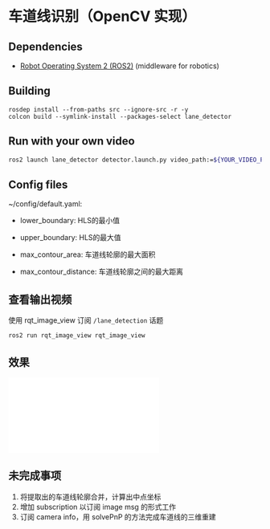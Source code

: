 # 车道线识别（OpenCV 实现）

## Dependencies

- [Robot Operating System 2 (ROS2)](https://docs.ros.org/en/galactic/) (middleware for robotics)

## Building

	rosdep install --from-paths src --ignore-src -r -y
	colcon build --symlink-install --packages-select lane_detector

## Run with your own video

```bash
ros2 launch lane_detector detector.launch.py video_path:=${YOUR_VIDEO_PATH}
```

## Config files

~/config/default.yaml:

- lower_boundary: HLS的最小值

- upper_boundary: HLS的最大值

- max_contour_area: 车道线轮廓的最大面积

- max_contour_distance: 车道线轮廓之间的最大距离

## 查看输出视频

使用 rqt_image_view 订阅 `/lane_detection` 话题

    ros2 run rqt_image_view rqt_image_view

## 效果

<iframe src="//player.bilibili.com/player.html?aid=297364975&bvid=BV1QF411s7LK&cid=552610933&page=1" scrolling="no" border="0" frameborder="no" framespacing="0" allowfullscreen="true"> </iframe>

## 未完成事项

1. 将提取出的车道线轮廓合并，计算出中点坐标
2. 增加 subscription 以订阅 image msg 的形式工作
3. 订阅 camera info，用 solvePnP 的方法完成车道线的三维重建